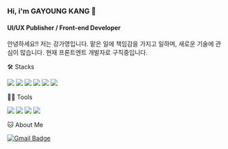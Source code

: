 ### Hi, i'm GAYOUNG KANG 👋

#### UI/UX Publisher / Front-end Developer
안녕하세요!! 저는 강가영입니다.
맡은 일에 책임감을 가지고 일하며, 새로운 기술에 관심이 많습니다.
현재 프론트엔트 개발자로 구직중입니다.


🛠️ Stacks

<img src="https://img.shields.io/badge/Html5-E34F26?style=flat-square&logo=html5&logoColor=white"/> <img src="https://img.shields.io/badge/Css-1572B6?style=flat-square&logo=css&logoColor=white"/> <img src="https://img.shields.io/badge/JavaScript-F7DF1E?style=flat-square&logo=JavaScript&logoColor=white"/> <img src="https://img.shields.io/badge/React-61DAFB?style=flat-square&logo=react&logoColor=white"/>
 <img src="https://img.shields.io/badge/Java-007396?style=flat-square&logo=Java&logoColor=white"/>
<img src="https://img.shields.io/badge/MySQL-4479A1?style=flat-square&logo=MySQL&logoColor=white"/>  

💪🏼 Tools 

 <img src="https://img.shields.io/badge/Visual Studio Code-007ACC?style=flat-square&logo=Visual Studio Code&logoColor=white"/> <img src="https://img.shields.io/badge/GitHub-181717?style=flat-square&logo=GitHub&logoColor=white"/> <img src="https://img.shields.io/badge/Eclipse IDE-2C2255?style=flat-square&logo=Eclipse IDE&logoColor=white"/> <img src="https://img.shields.io/badge/IntelliJ IDEA-000000?style=flat-square&logo=IntelliJ IDEA&logoColor=white"/> 


🐱 About Me

[![Gmail Badge](https://img.shields.io/badge/Gmail-d14836?style=flat-square&logo=Gmail&logoColor=white&link=mailto:gangga9011@gmail.com)](gangga9011@gmail.com)
